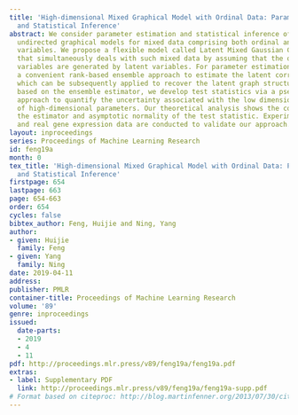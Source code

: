 ```yaml
---
title: 'High-dimensional Mixed Graphical Model with Ordinal Data: Parameter Estimation
  and Statistical Inference'
abstract: We consider parameter estimation and statistical inference of high-dimensional
  undirected graphical models for mixed data comprising both ordinal and continuous
  variables. We propose a flexible model called Latent Mixed Gaussian Copula Model
  that simultaneously deals with such mixed data by assuming that the observed ordinal
  variables are generated by latent variables. For parameter estimation, we introduce
  a convenient rank-based ensemble approach to estimate the latent correlation matrix,
  which can be subsequently applied to recover the latent graph structure. In addition,
  based on the ensemble estimator, we develop test statistics via a pseudo-likelihood
  approach to quantify the uncertainty associated with the low dimensional components
  of high-dimensional parameters. Our theoretical analysis shows the consistency of
  the estimator and asymptotic normality of the test statistic. Experiments on simulated
  and real gene expression data are conducted to validate our approach.
layout: inproceedings
series: Proceedings of Machine Learning Research
id: feng19a
month: 0
tex_title: 'High-dimensional Mixed Graphical Model with Ordinal Data: Parameter Estimation
  and Statistical Inference'
firstpage: 654
lastpage: 663
page: 654-663
order: 654
cycles: false
bibtex_author: Feng, Huijie and Ning, Yang
author:
- given: Huijie
  family: Feng
- given: Yang
  family: Ning
date: 2019-04-11
address: 
publisher: PMLR
container-title: Proceedings of Machine Learning Research
volume: '89'
genre: inproceedings
issued:
  date-parts:
  - 2019
  - 4
  - 11
pdf: http://proceedings.mlr.press/v89/feng19a/feng19a.pdf
extras:
- label: Supplementary PDF
  link: http://proceedings.mlr.press/v89/feng19a/feng19a-supp.pdf
# Format based on citeproc: http://blog.martinfenner.org/2013/07/30/citeproc-yaml-for-bibliographies/
---
```

